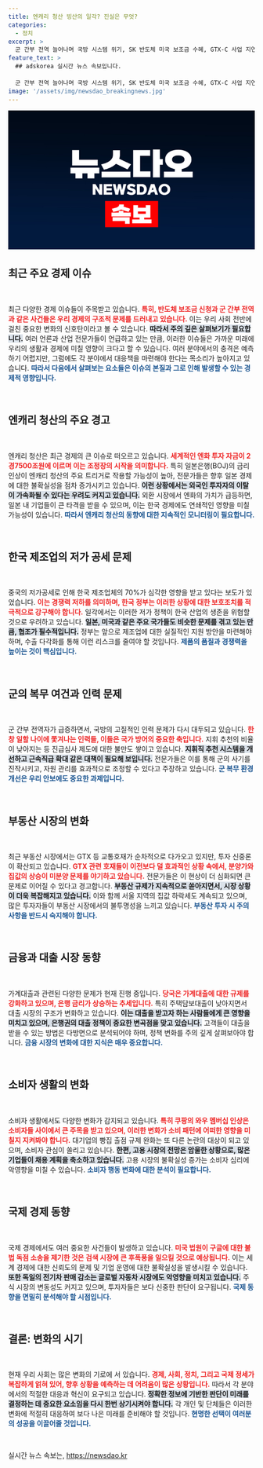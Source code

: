 ```yaml
---
title: 엔캐리 청산 빙산의 일각? 진실은 무엇?
categories:
  - 정치
excerpt: >
  군 간부 전역 늘어나며 국방 시스템 위기, SK 반도체 미국 보조금 수혜, GTX-C 사업 지연 우려 등 눈길 끄는 최신 이슈 총정리! 클릭 한 번으로 뜨거운 뉴스 확인하세요!
feature_text: >
  ## adskorea 실시간 뉴스 속보입니다.

  군 간부 전역 늘어나며 국방 시스템 위기, SK 반도체 미국 보조금 수혜, GTX-C 사업 지연 우려 등 눈길 끄는 최신 이슈 총정리! 클릭 한 번으로 뜨거운 뉴스 확인하세요!
image: '/assets/img/newsdao_breakingnews.jpg'
---
```


<p><img src="/assets/img/newsdao_breakingnews.jpg" alt="adskorea 속보" /></p>

<h2 data-ke-size="size26">최근 주요 경제 이슈</h2>

<p data-ke-size="size16">&nbsp;</p>  

<p>최근 다양한 경제 이슈들이 주목받고 있습니다. <b><span style="color: #ee2323;">특히, 반도체 보조금 신청과 군 간부 전역과 같은 사건들은 우리 경제의 구조적 문제를 드러내고 있습니다.</span></b> 이는 우리 사회 전반에 걸친 중요한 변화의 신호탄이라고 볼 수 있습니다. <b><span style="background-color: #21538527;">따라서 주의 깊은 살펴보기가 필요합니다.</span></b> 여러 언론과 산업 전문가들이 언급하고 있는 만큼, 이러한 이슈들은 가까운 미래에 우리의 생활과 경제에 미칠 영향이 크다고 할 수 있습니다. 여러 분야에서의 충격은 예측하기 어렵지만, 그럼에도 각 분야에서 대응책을 마련해야 한다는 목소리가 높아지고 있습니다. <b><span style="color: #1a5490;">따라서 다음에서 살펴보는 요소들은 이슈의 본질과 그로 인해 발생할 수 있는 경제적 영향입니다.</span></b></p>

<p data-ke-size="size16">&nbsp;</p>  

<h2 data-ke-size="size26">엔캐리 청산의 주요 경고</h2>

<p data-ke-size="size16">&nbsp;</p>  

<p>엔캐리 청산은 최근 경제의 큰 이슈로 떠오르고 있습니다. <b><span style="color: #ee2323;">세계적인 엔화 투자 자금이 2경7500조원에 이르며 이는 조정장의 시작을 의미합니다.</span></b> 특히 일본은행(BOJ)의 금리 인상이 엔캐리 청산의 주요 트리거로 작용할 가능성이 높아, 전문가들은 향후 일본 경제에 대한 불확실성을 점차 증가시키고 있습니다. <b><span style="background-color: #21538527;">이런 상황에서는 외국인 투자자의 이탈이 가속화될 수 있다는 우려도 커지고 있습니다.</span></b> 외환 시장에서 엔화의 가치가 급등하면, 일본 내 기업들이 큰 타격을 받을 수 있으며, 이는 한국 경제에도 연쇄적인 영향을 미칠 가능성이 있습니다. <b><span style="color: #1a5490;">따라서 엔캐리 청산의 동향에 대한 지속적인 모니터링이 필요합니다.</span></b></p>

<p data-ke-size="size16">&nbsp;</p>  

<h2 data-ke-size="size26">한국 제조업의 저가 공세 문제</h2>

<p data-ke-size="size16">&nbsp;</p>  

<p>중국의 저가공세로 인해 한국 제조업체의 70%가 심각한 영향을 받고 있다는 보도가 있었습니다. <b><span style="color: #ee2323;">이는 경쟁력 저하를 의미하며, 한국 정부는 이러한 상황에 대한 보호조치를 적극적으로 강구해야 합니다.</span></b> 일각에서는 이러한 저가 정책이 한국 산업의 생존을 위협할 것으로 우려하고 있습니다. <b><span style="background-color: #21538527;">일본, 미국과 같은 주요 국가들도 비슷한 문제를 겪고 있는 만큼, 협조가 필수적입니다.</span></b> 정부는 앞으로 제조업에 대한 실질적인 지원 방안을 마련해야 하며, 수출 다각화를 통해 이런 리스크를 줄여야 할 것입니다. <b><span style="color: #1a5490;">제품의 품질과 경쟁력을 높이는 것이 핵심입니다.</span></b></p>

<p data-ke-size="size16">&nbsp;</p>  

<h2 data-ke-size="size26">군의 복무 여건과 인력 문제</h2>

<p data-ke-size="size16">&nbsp;</p>  

<p>군 간부 전역자가 급증하면서, 국방의 고질적인 인력 문제가 다시 대두되고 있습니다. <b><span style="color: #ee2323;">한창 일할 나이에 쫓겨나는 인력들, 이들은 국가 방어의 중요한 축입니다.</span></b> 지휘 추천의 비율이 낮아지는 등 진급심사 제도에 대한 불만도 쌓이고 있습니다. <b><span style="background-color: #21538527;">지휘직 추천 시스템을 개선하고 근속직급 확대 같은 대책이 필요해 보입니다.</span></b> 전문가들은 이를 통해 군의 사기를 진작시키고, 자원 관리를 효과적으로 조정할 수 있다고 주장하고 있습니다. <b><span style="color: #1a5490;">군 복무 환경 개선은 우리 안보에도 중요한 과제입니다.</span></b></p>

<p data-ke-size="size16">&nbsp;</p>  

<h2 data-ke-size="size26">부동산 시장의 변화</h2>

<p data-ke-size="size16">&nbsp;</p>  

<p>최근 부동산 시장에서는 GTX 등 교통호재가 순차적으로 다가오고 있지만, 투자 신중론이 확산되고 있습니다. <b><span style="color: #ee2323;">GTX 관련 호재들이 이전보다 덜 효과적인 상황 속에서, 분양가와 집값의 상승이 미분양 문제를 야기하고 있습니다.</span></b> 전문가들은 이 현상이 더 심화되면 큰 문제로 이어질 수 있다고 경고합니다. <b><span style="background-color: #21538527;">부동산 규제가 지속적으로 쏟아지면서, 시장 상황이 더욱 복잡해지고 있습니다.</span></b> 이와 함께 서울 지역의 집값 하락세도 계속되고 있으며, 많은 투자자들이 부동산 시장에서의 불투명성을 느끼고 있습니다. <b><span style="color: #1a5490;">부동산 투자 시 주의 사항을 반드시 숙지해야 합니다.</span></b></p>

<p data-ke-size="size16">&nbsp;</p>  

<h2 data-ke-size="size26">금융과 대출 시장 동향</h2>

<p data-ke-size="size16">&nbsp;</p>  

<p>가계대출과 관련된 다양한 문제가 현재 진행 중입니다. <b><span style="color: #ee2323;">당국은 가계대출에 대한 규제를 강화하고 있으며, 은행 금리가 상승하는 추세입니다.</span></b> 특히 주택담보대출이 낮아지면서 대출 시장의 구조가 변화하고 있습니다. <b><span style="background-color: #21538527;">이는 대출을 받고자 하는 사람들에게 큰 영향을 미치고 있으며, 은행권의 대출 정책이 중요한 변곡점을 맞고 있습니다.</span></b> 고객들이 대출을 받을 수 있는 방법은 다방면으로 분석되어야 하며, 정책 변화를 주의 깊게 살펴보아야 합니다. <b><span style="color: #1a5490;">금융 시장의 변화에 대한 지식은 매우 중요합니다.</span></b></p>

<p data-ke-size="size16">&nbsp;</p>  

<h2 data-ke-size="size26">소비자 생활의 변화</h2>

<p data-ke-size="size16">&nbsp;</p>  

<p>소비자 생활에서도 다양한 변화가 감지되고 있습니다. <b><span style="color: #ee2323;">특히 쿠팡의 와우 멤버십 인상은 소비자들 사이에서 큰 주목을 받고 있으며, 이러한 변화가 소비 패턴에 어떠한 영향을 미칠지 지켜봐야 합니다.</span></b> 대기업의 빵집 출점 규제 완화는 또 다른 논란의 대상이 되고 있으며, 소비자 관심이 쏠리고 있습니다. <b><span style="background-color: #21538527;">한편, 고용 시장의 전망은 암울한 상황으로, 많은 기업들이 채용 계획을 축소하고 있습니다.</span></b> 고용 시장의 불확실성 증가는 소비자 심리에 악영향을 미칠 수 있습니다. <b><span style="color: #1a5490;">소비자 행동 변화에 대한 분석이 필요합니다.</span></b></p>

<p data-ke-size="size16">&nbsp;</p>  

<h2 data-ke-size="size26">국제 경제 동향</h2>

<p data-ke-size="size16">&nbsp;</p>  

<p>국제 경제에서도 여러 중요한 사건들이 발생하고 있습니다. <b><span style="color: #ee2323;">미국 법원이 구글에 대한 불법 독점 소송을 제기한 것은 검색 시장에 큰 후폭풍을 일으킬 것으로 예상됩니다.</span></b> 이는 세계 경제에 대한 신뢰도의 문제 및 기업 운영에 대한 불확실성을 발생시킬 수 있습니다. <b><span style="background-color: #21538527;">또한 독일의 전기차 판매 감소는 글로벌 자동차 시장에도 악영향을 미치고 있습니다.</span></b> 주식 시장의 변동성도 커지고 있으며, 투자자들은 보다 신중한 판단이 요구됩니다. <b><span style="color: #1a5490;">국제 동향을 면밀히 분석해야 할 시점입니다.</span></b></p>

<p data-ke-size="size16">&nbsp;</p>  

<h2 data-ke-size="size26">결론: 변화의 시기</h2>

<p data-ke-size="size16">&nbsp;</p>  

<p>현재 우리 사회는 많은 변화의 기로에 서 있습니다. <b><span style="color: #ee2323;">경제, 사회, 정치, 그리고 국제 정세가 복잡하게 얽혀 있어, 향후 상황을 예측하는 데 어려움이 많은 상황입니다.</span></b> 따라서 각 분야에서의 적절한 대응과 혁신이 요구되고 있습니다. <b><span style="background-color: #21538527;">정확한 정보에 기반한 판단이 미래를 결정하는 데 중요한 요소임을 다시 한번 상기시켜야 합니다.</span></b> 각 개인 및 단체들은 이러한 변화에 적절히 대응하여 보다 나은 미래를 준비해야 할 것입니다. <b><span style="color: #1a5490;">현명한 선택이 여러분의 성공을 이끌어줄 것입니다.</span></b></p>

<p data-ke-size="size16">&nbsp;</p>
실시간 뉴스 속보는, <a href="https://newsdao.kr" rel="dofollow">https://newsdao.kr</a>



